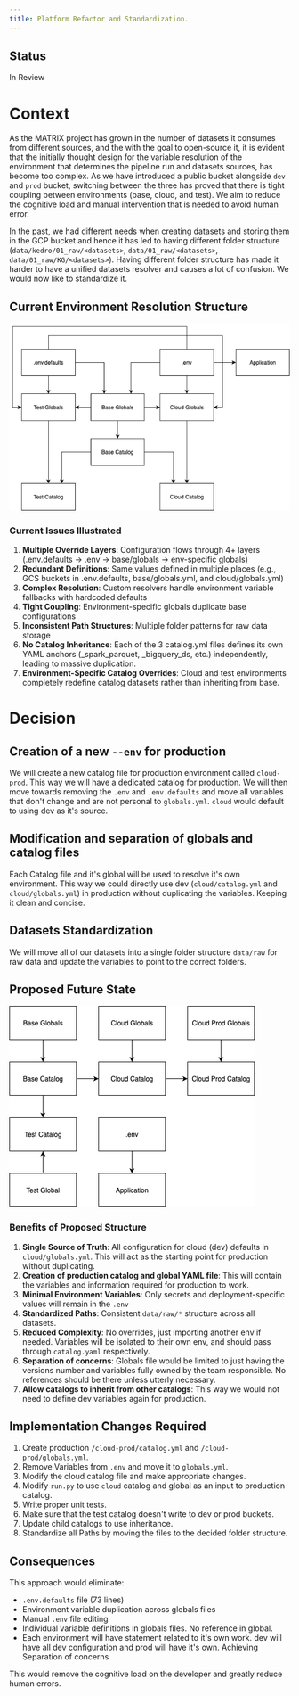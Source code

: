 ```yaml
---
title: Platform Refactor and Standardization.
---
```


Status
------
In Review

# Context

As the MATRIX project has grown in the number of datasets it consumes from different sources, and the with the goal to open-source it, it is evident that the initially thought design for the variable resolution of the environment that determines the pipeline run and datasets sources, has become too complex. As we have introduced a public bucket alongside `dev` and `prod` bucket, switching between the three has proved that there is tight coupling between environments (base, cloud, and test). We aim to reduce the cognitive load and manual intervention that is needed to avoid human error.

In the past, we had different needs when creating datasets and storing them in the GCP bucket and hence it has led to having different folder structure (`data/kedro/01_raw/<datasets>`, `data/01_raw/<datasets>`, `data/01_raw/KG/<datasets>`). Having different folder structure has made it harder to have a unified datasets resolver and causes a lot of confusion. We would now like to standardize it.

## Current Environment Resolution Structure

![Old Architecture](../assets/old%20architecture.drawio.png)

### Current Issues Illustrated

1. **Multiple Override Layers**: Configuration flows through 4+ layers (.env.defaults → .env → base/globals → env-specific globals)
2. **Redundant Definitions**: Same values defined in multiple places (e.g., GCS buckets in .env.defaults, base/globals.yml, and cloud/globals.yml)
3. **Complex Resolution**: Custom resolvers handle environment variable fallbacks with hardcoded defaults
4. **Tight Coupling**: Environment-specific globals duplicate base configurations
5. **Inconsistent Path Structures**: Multiple folder patterns for raw data storage
6. **No Catalog Inheritance**: Each of the 3 catalog.yml files defines its own YAML anchors (_spark_parquet, _bigquery_ds, etc.) independently, leading to massive duplication.
7. **Environment-Specific Catalog Overrides**: Cloud and test environments completely redefine catalog datasets rather than inheriting from base.

# Decision

## Creation of a new `--env` for production

We will create a new catalog file for production environment called `cloud-prod`. This way we will have a dedicated catalog for production. We will then move towards removing the `.env` and `.env.defaults` and move all variables that don't change and are not personal to `globals.yml`. `cloud` would default to using dev as it's source.

## Modification and separation of globals and catalog files

Each Catalog file and it's global will be used to resolve it's own environment. This way we could directly use dev (`cloud/catalog.yml` and `cloud/globals.yml`) in production without duplicating the variables. Keeping it clean and concise.

## Datasets Standardization

We will move all of our datasets into a single folder structure `data/raw` for raw data and update the variables to point to the correct folders.

## Proposed Future State

![New Architecture](../assets/new_architecture.drawio.png)

### Benefits of Proposed Structure

1. **Single Source of Truth**: All configuration for cloud (dev) defaults in `cloud/globals.yml`. This will act as the starting point for production without duplicating.
2. **Creation of production catalog and global YAML file**: This will contain the variables and information required for production to work.
3. **Minimal Environment Variables**: Only secrets and deployment-specific values will remain in the `.env`
4. **Standardized Paths**: Consistent `data/raw/*` structure across all datasets.
5. **Reduced Complexity**: No overrides, just importing another env if needed. Variables will be isolated to their own env, and should pass through `catalog.yaml` respectively.
6. **Separation of concerns**: Globals file would be limited to just having the versions number and variables fully owned by the team responsible. No references should be there unless utterly necessary.
7. **Allow catalogs to inherit from other catalogs**: This way we would not need to define dev variables again for production.

## Implementation Changes Required

1. Create production `/cloud-prod/catalog.yml` and `/cloud-prod/globals.yml`.
2. Remove Variables from `.env` and move it to `globals.yml`.
3. Modify the cloud catalog file and make appropriate changes.
4. Modify `run.py` to use `cloud` catalog and global as an input to production catalog.
5. Write proper unit tests.
6. Make sure that the test catalog doesn't write to dev or prod buckets.
7. Update child catalogs to use inheritance.
8. Standardize all Paths by moving the files to the decided folder structure.

## Consequences

This approach would eliminate:
- `.env.defaults` file (73 lines)
- Environment variable duplication across globals files
- Manual `.env` file editing
- Individual variable definitions in globals files. No reference in global.
- Each environment will have statement related to it's own work. dev will have all dev configuration and prod will have it's own. Achieving Separation of concerns

This would remove the cognitive load on the developer and greatly reduce human errors.